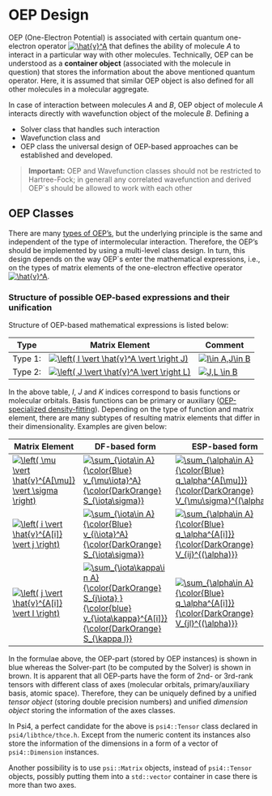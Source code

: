 OEP Design
==========

OEP (One-Electron Potential) is associated with certain quantum one-electron operator 
<a href="https://www.codecogs.com/eqnedit.php?latex=\hat{v}^A" target="_blank"><img src="https://latex.codecogs.com/gif.latex?\hat{v}^A" title="\hat{v}^A" /></a>
that defines the ability of molecule *A* to interact in a particular way with other molecules. 
Technically, OEP can be understood as a **container object** (associated with the molecule in question)
that stores the information about the above mentioned quantum operator. 
Here, it is assumed that similar OEP
object is also defined for all other molecules in a molecular aggregate. 

In case of interaction between molecules *A* and *B*,
OEP object of molecule *A* interacts directly with wavefunction object
of the molecule *B*. Defining a 
 * Solver class that handles such interaction 
 * Wavefunction class and
 * OEP class
the universal design of OEP-based approaches can be established and developed.

> **Important:**
>  OEP and Wavefunction classes should not be restricted to Hartree-Fock; in generall any correlated 
>  wavefunction and derived OEP`s should be allowed to work with each other
>

OEP Classes
-----------

There are many [types of OEP’s](https://github.com/globulion/oepdev/tree/master/doc/git/doc_oep_types.md), but the underlying principle is the same and independent of the
type of intermolecular interaction. Therefore, the OEP’s should be implemented by using a multi-level class design.
In turn, this design depends on the way OEP`s enter the mathematical expressions, i.e., on the types
of matrix elements of the one-electron effective operator
<a href="https://www.codecogs.com/eqnedit.php?latex=\hat{v}^A" target="_blank"><img src="https://latex.codecogs.com/gif.latex?\hat{v}^A" title="\hat{v}^A" /></a>.

### Structure of possible OEP-based expressions and their unification

Structure of OEP-based mathematical expressions is listed below:

| Type  | Matrix Element | Comment |
|--------|----|---|
| Type 1:| <a href="https://www.codecogs.com/eqnedit.php?latex=\left(&space;I&space;\vert&space;\hat{v}^A&space;\vert&space;\right&space;J)" target="_blank"><img src="https://latex.codecogs.com/gif.latex?\left(&space;I&space;\vert&space;\hat{v}^A&space;\vert&space;\right&space;J)" title="\left( I \vert \hat{v}^A \vert \right J)" /></a>    | <a href="https://www.codecogs.com/eqnedit.php?latex=I\in&space;A,J\in&space;B" target="_blank"><img src="https://latex.codecogs.com/gif.latex?I\in&space;A,J\in&space;B" title="I\in A,J\in B" /></a>  |
| Type 2:| <a href="https://www.codecogs.com/eqnedit.php?latex=\left(&space;J&space;\vert&space;\hat{v}^A&space;\vert&space;\right&space;L)" target="_blank"><img src="https://latex.codecogs.com/gif.latex?\left(&space;J&space;\vert&space;\hat{v}^A&space;\vert&space;\right&space;L)" title="\left( J \vert \hat{v}^A \vert \right L)" /></a>    | <a href="https://www.codecogs.com/eqnedit.php?latex=J,L&space;\in&space;B" target="_blank"><img src="https://latex.codecogs.com/gif.latex?J,L&space;\in&space;B" title="J,L \in B" /></a>  |

In the above table, *I*, *J* and *K* indices correspond to basis functions or molecular orbitals. Basis functions can be primary or auxiliary ([OEP-specialized density-fitting](https://github.com/globulion/oepdev/blob/master/doc/git/doc_density_fitting.md)). Depending on the type of function and matrix element, there are many subtypes of resulting matrix elements that differ in their dimensionality. Examples are given below:

| Matrix Element | DF-based form | ESP-based form |
|----|---|---|
| <a href="https://www.codecogs.com/eqnedit.php?latex=\left(&space;\mu&space;\vert&space;\hat{v}^{A[\mu]}&space;\vert&space;\sigma&space;\right)" target="_blank"><img src="https://latex.codecogs.com/gif.latex?\left(&space;\mu&space;\vert&space;\hat{v}^{A[\mu]}&space;\vert&space;\sigma&space;\right)" title="\left( \mu \vert \hat{v}^{A[\mu]} \vert \sigma \right)" /></a> | <a href="https://www.codecogs.com/eqnedit.php?latex=\sum_{\iota\in&space;A}&space;{\color{Blue}&space;v_{\mu\iota}^A}&space;{\color{DarkOrange}&space;S_{\iota\sigma}}" target="_blank"><img src="https://latex.codecogs.com/gif.latex?\sum_{\iota\in&space;A}&space;{\color{Blue}&space;v_{\mu\iota}^A}&space;{\color{DarkOrange}&space;S_{\iota\sigma}}" title="\sum_{\iota\in A} {\color{Blue} v_{\mu\iota}^A} {\color{DarkOrange} S_{\iota\sigma}}" /></a>| <a href="https://www.codecogs.com/eqnedit.php?latex=\sum_{\alpha\in&space;A}&space;{\color{Blue}&space;q_\alpha^{A[\mu]}}&space;{\color{DarkOrange}&space;V_{\mu\sigma}^{(\alpha)}}" target="_blank"><img src="https://latex.codecogs.com/gif.latex?\sum_{\alpha\in&space;A}&space;{\color{Blue}&space;q_\alpha^{A[\mu]}}&space;{\color{DarkOrange}&space;V_{\mu\sigma}^{(\alpha)}}" title="\sum_{\alpha\in A} {\color{Blue} q_\alpha^{A[\mu]}} {\color{DarkOrange} V_{\mu\sigma}^{(\alpha)}}" /></a>|
| <a href="https://www.codecogs.com/eqnedit.php?latex=\left(&space;i&space;\vert&space;\hat{v}^{A[i]}&space;\vert&space;j&space;\right)" target="_blank"><img src="https://latex.codecogs.com/gif.latex?\left(&space;i&space;\vert&space;\hat{v}^{A[i]}&space;\vert&space;j&space;\right)" title="\left( i \vert \hat{v}^{A[i]} \vert j \right)" /></a> | <a href="https://www.codecogs.com/eqnedit.php?latex=\sum_{\iota\in&space;A}&space;{\color{Blue}&space;v_{i\iota}^A}&space;{\color{DarkOrange}&space;S_{\iota\sigma}}" target="_blank"><img src="https://latex.codecogs.com/gif.latex?\sum_{\iota\in&space;A}&space;{\color{Blue}&space;v_{i\iota}^A}&space;{\color{DarkOrange}&space;S_{\iota\sigma}}" title="\sum_{\iota\in A} {\color{Blue} v_{i\iota}^A} {\color{DarkOrange} S_{\iota\sigma}}" /></a>| <a href="https://www.codecogs.com/eqnedit.php?latex=\sum_{\alpha\in&space;A}&space;{\color{Blue}&space;q_\alpha^{A[i]}}&space;{\color{DarkOrange}&space;V_{ij}^{(\alpha)}}" target="_blank"><img src="https://latex.codecogs.com/gif.latex?\sum_{\alpha\in&space;A}&space;{\color{Blue}&space;q_\alpha^{A[i]}}&space;{\color{DarkOrange}&space;V_{ij}^{(\alpha)}}" title="\sum_{\alpha\in A} {\color{Blue} q_\alpha^{A[i]}} {\color{DarkOrange} V_{ij}^{(\alpha)}}" /></a>|
| <a href="https://www.codecogs.com/eqnedit.php?latex=\left(&space;j&space;\vert&space;\hat{v}^{A[i]}&space;\vert&space;l&space;\right)" target="_blank"><img src="https://latex.codecogs.com/gif.latex?\left(&space;j&space;\vert&space;\hat{v}^{A[i]}&space;\vert&space;l&space;\right)" title="\left( j \vert \hat{v}^{A[i]} \vert l \right)" /></a> | <a href="https://www.codecogs.com/eqnedit.php?latex=\sum_{\iota\kappa\in&space;A}&space;{\color{DarkOrange}&space;S_{j\iota}&space;}&space;{\color{blue}&space;v_{\iota\kappa}^{A[i]}}&space;{\color{DarkOrange}&space;S_{\kappa&space;l}}" target="_blank"><img src="https://latex.codecogs.com/gif.latex?\sum_{\iota\kappa\in&space;A}&space;{\color{DarkOrange}&space;S_{j\iota}&space;}&space;{\color{blue}&space;v_{\iota\kappa}^{A[i]}}&space;{\color{DarkOrange}&space;S_{\kappa&space;l}}" title="\sum_{\iota\kappa\in A} {\color{DarkOrange} S_{j\iota} } {\color{blue} v_{\iota\kappa}^{A[i]}} {\color{DarkOrange} S_{\kappa l}}" /></a>| <a href="https://www.codecogs.com/eqnedit.php?latex=\sum_{\alpha\in&space;A}&space;{\color{Blue}&space;q_\alpha^{A[i]}}&space;{\color{DarkOrange}&space;V_{jl}^{(\alpha)}}" target="_blank"><img src="https://latex.codecogs.com/gif.latex?\sum_{\alpha\in&space;A}&space;{\color{Blue}&space;q_\alpha^{A[i]}}&space;{\color{DarkOrange}&space;V_{jl}^{(\alpha)}}" title="\sum_{\alpha\in A} {\color{Blue} q_\alpha^{A[i]}} {\color{DarkOrange} V_{jl}^{(\alpha)}}" /></a> |

In the formulae above, the OEP-part (stored by OEP instances) is shown in blue whereas the Solver-part (to be computed by the Solver) is shown in brown. It is apparent that all OEP-parts have the form of 2nd- or 3rd-rank tensors with different class of axes (molecular orbitals, primary/auxiliary basis, atomic space). Therefore, they can be uniquely defined by a unified *tensor object* (storing double precision numbers) and unified *dimension object* storing the information of the axes classes.

In Psi4, a perfect candidate for the above is `psi4::Tensor` class declared in `psi4/libthce/thce.h`. Except from the numeric content its instances also store the information of the dimensions in a form of a vector of `psi4::Dimension` instances.

Another possibility is to use `psi::Matrix` objects, instead of `psi4::Tensor` objects, possibly putting them into a `std::vector` container in case there is more than two axes.




